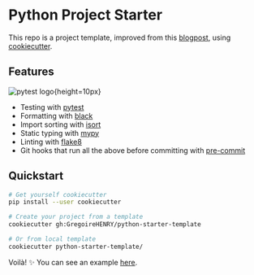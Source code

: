 # Python Project Starter

This repo is a project template, improved from this [blogpost](https://sourcery.ai/blog/python-best-practices/), using [cookiecutter](https://github.com/audreyr/cookiecutter).

## Features

![pytest logo]{height=10px}

- Testing with [pytest](https://docs.pytest.org/en/latest)
- Formatting with [black](https://github.com/psf/black)
- Import sorting with [isort](https://github.com/timothycrosley/isort)
- Static typing with [mypy](http://mypy-lang.org)
- Linting with [flake8](https://flake8.pycqa.org/en/latest)
- Git hooks that run all the above before committing with [pre-commit](https://pre-commit.com/)

## Quickstart

```bash
# Get yourself cookiecutter
pip install --user cookiecutter

# Create your project from a template 
cookiecutter gh:GregoireHENRY/python-starter-template

# Or from local template
cookiecutter python-starter-template/
```

Voilà! ✨
You can see an example [here](https://github.com/GregoireHENRY/test-python-starter).

[pytest logo]: https://docs.pytest.org/en/latest/_static/pytest_logo_curves.svg
